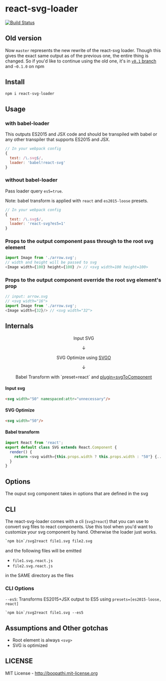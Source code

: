# react-svg-loader

[![Build Status](https://travis-ci.org/boopathi/react-svg-loader.svg)](https://travis-ci.org/boopathi/react-svg-loader)

## Old version

Now `master` represents the new rewrite of the react-svg loader. Though this gives the exact same output as of the previous one, the entire thing is changed. So if you'd like to continue using the old one, it's in [`v0.1` branch](https://github.com/boopathi/react-svg-loader/tree/v0.1) and `~0.1.0` on npm

## Install

```sh
npm i react-svg-loader
```

## Usage

### with babel-loader

This outputs ES2015 and JSX code and should be transpiled with babel or any other transpiler that supports ES2015 and JSX.

```js
// In your webpack config
{
  test: /\.svg$/,
  loader: 'babel!react-svg'
}
```

### without babel-loader

Pass loader query `es5=true`.

Note: babel transform is applied with `react` and `es2015-loose` presets.

```js
// In your webpack config
{
  test: /\.svg$/,
  loader: 'react-svg?es5=1'
}
```

### Props to the output component pass through to the root svg element

```js
import Image from './arrow.svg';
// width and height will be passed to svg
<Image width={100} height={100} /> // <svg width=100 height=100>
```

### Props to the output component override the root svg element's prop

```js
// input: arrow.svg
// <svg width="16">
import Image from './arrow.svg';
<Image width={32}/> // <svg width="32">
```

## Internals

<p align="center">
Input SVG
</p>
<p align="center">↓</p>
<p align="center">
SVG Optimize using <a href="https://github.com/svg/svgo">SVGO</a>
</p>
<p align="center">↓</p>
<p align="center">
Babel Transform with `preset=react` and <a href="src/plugin.js">plugin=svgToComponent</a>
</p>

#### Input svg

```html
<svg width="50" namespaced:attr="unnecessary"/>
```

#### SVG Optimize

```html
<svg width="50"/>
```

#### Babel transform

```js
import React from 'react';
export default class SVG extends React.Component {
  render() {
    return <svg width={this.props.width ? this.props.width : "50"} {...this.props} />;
  }
}
```


## Options

The ouput svg component takes in options that are defined in the svg

## CLI

The react-svg-loader comes with a cli (`svg2react`) that you can use to convert svg files to react components. Use this tool when you'd want to customize your svg component by hand. Otherwise the loader just works.

```sh
`npm bin`/svg2react file1.svg file2.svg
```

and the following files will be emitted

+ `file1.svg.react.js`
+ `file2.svg.react.js`

in the SAME directory as the files

### CLI Options

`--es5`: Transforms ES2015+JSX output to ES5 using `presets=[es2015-loose, react]`

```
`npm bin`/svg2react file1.svg --es5
```

## Assumptions and Other gotchas

+ Root element is always `<svg>`
+ SVG is optimized

## LICENSE

MIT License - http://boopathi.mit-license.org

